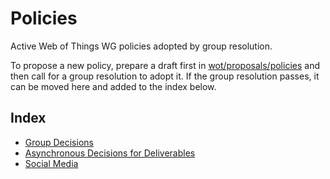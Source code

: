 # Policies
Active Web of Things WG policies adopted by group resolution.

To propose a new policy, prepare a draft first in [wot/proposals/policies](https://github.com/w3c/wot/tree/main/proposals/policies) and then
call for a group resolution to adopt it.  If the group resolution passes, it can be moved here and added to the index below.

## Index

* [Group Decisions](decisions.md)
* [Asynchronous Decisions for Deliverables](async-decision.md)
* [Social Media](social-media.md)
